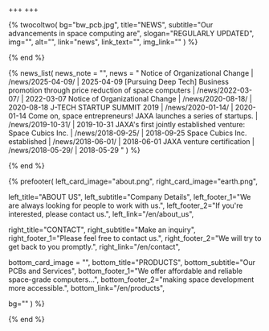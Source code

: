 +++
+++

{% twocoltwo(
  bg="bw_pcb.jpg",
  title="NEWS",
  subtitle="Our advancements in space computing are",
  slogan="REGULARLY UPDATED",
  img="",
  alt="",
  link="news",
  link_text="",
  img_link=""
) %}
<!-- no text -->
{% end %}

{% news_list(
  news_note = "",
  news = "
Notice of Organizational Change | /news/2025-04-09/ | 2025-04-09
[Pursuing Deep Tech] Business promotion through price reduction of space computers | /news/2022-03-07/ | 2022-03-07
Notice of Organizational Change | /news/2020-08-18/ | 2020-08-18
J-TECH STARTUP SUMMIT 2019 | /news/2020-01-14/ | 2020-01-14
Come on, space entrepreneurs! JAXA launches a series of startups. | /news/2019-10-31/ | 2019-10-31
JAXA's first jointly established venture: Space Cubics Inc. | /news/2018-09-25/ | 2018-09-25
Space Cubics Inc. established | /news/2018-06-01/ | 2018-06-01
JAXA venture certification | /news/2018-05-29/ | 2018-05-29
"
) %}
<!-- no text -->
{% end %}

{% prefooter(
  left_card_image="about.png", 
  right_card_image="earth.png",

  left_title="ABOUT US",
  left_subtitle="Company Details",
  left_footer_1="We are always looking for people to work with us.",
  left_footer_2="If you're interested, please contact us.",
  left_link="/en/about_us",

  right_title="CONTACT",
  right_subtitle="Make an inquiry",
  right_footer_1="Please feel free to contact us.",
  right_footer_2="We will try to get back to you promptly.",
  right_link="/en/contact",

  bottom_card_image = "<!--display element -->",
  bottom_title="PRODUCTS",
  bottom_subtitle="Our PCBs and Services",
  bottom_footer_1="We offer affordable and reliable space-grade computers...",
  bottom_footer_2="making space development more accessible.",
  bottom_link="/en/products",

  bg=""
) %}
<!--display element -->
{% end %}